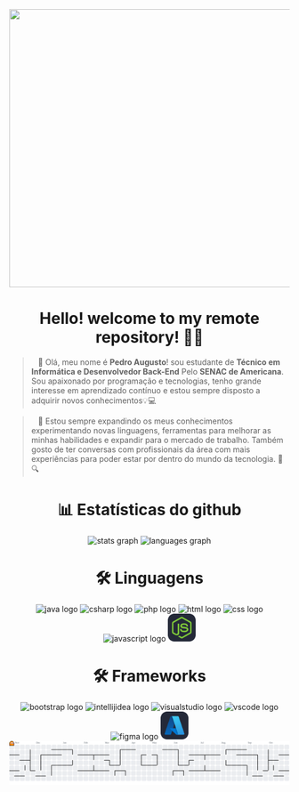 <img align="center" width="1200" height="500" src="https://media0.giphy.com/media/v1.Y2lkPTZjMDliOTUyc2UzdDJ4bGNiczcxejZrbHM0YnhhdzJ1eGE0ZWlrbnRhcTJicWY1aSZlcD12MV9naWZzX3NlYXJjaCZjdD1n/qgQUggAC3Pfv687qPC/source.gif">

<h1 align="center">Hello! welcome to my remote repository! 👨‍💻</h1>
     
<p align="left">
    <blockquote>
        &nbsp;&nbsp;&nbsp;👋 Olá, meu nome é <strong>Pedro Augusto</strong>! sou estudante de <strong>Técnico em Informática e Desenvolvedor Back-End</strong> Pelo <strong>SENAC de Americana</strong>. Sou apaixonado por programação e tecnologias, tenho grande interesse em aprendizado contínuo e estou sempre disposto a adquirir novos conhecimentos💡💻  
            </blockquote>
</p>

<p align="left">
    <blockquote>
        &nbsp;&nbsp;&nbsp;🚀 Estou sempre expandindo os meus conhecimentos experimentando novas linguagens, ferramentas para melhorar as minhas habilidades e expandir para o mercado de trabalho. Também gosto de ter conversas com profissionais da área com mais experiências para poder estar por dentro do mundo da tecnologia. 📖🔍  
    </blockquote>
</p>

<h1 align="center">📊 Estatísticas do github</h1>
<div align="center">
  <img src="https://github-readme-stats.vercel.app/api?username=pedroT-web&hide_title=false&hide_rank=false&show_icons=true&include_all_commits=true&count_private=true&disable_animations=false&theme=dracula&locale=en&hide_border=false&order=1" height="150" alt="stats graph"  />
  <img src="https://github-readme-stats.vercel.app/api/top-langs?username=pedroT-web&locale=en&hide_title=false&layout=compact&card_width=320&langs_count=5&theme=dracula&hide_border=false&order=2" height="150" alt="languages graph"  />
</div>


<h1 align="center">🛠️ Linguagens </h1>
<div align="center">
  <img src="https://skillicons.dev/icons?i=java" height="50" alt="java logo" />
  <img src="https://skillicons.dev/icons?i=cs" height="50" alt="csharp logo" />
  <img src="https://skillicons.dev/icons?i=php" height="50" alt="php logo" />
  <img src="https://skillicons.dev/icons?i=html" height="50" alt="html logo" />
  <img src="https://skillicons.dev/icons?i=css" height="50" alt="css logo" />
  <img src="https://skillicons.dev/icons?i=js" height="50" alt="javascript logo" />
  <img src="https://raw.githubusercontent.com/tandpfun/skill-icons/65dea6c4eaca7da319e552c09f4cf5a9a8dab2c8/icons/NodeJS-Dark.svg" height="50" alt="Node logo" />
</div>

<h1 align="center">🛠️ Frameworks </h1>
<div align="center">
    <img src="https://skillicons.dev/icons?i=bootstrap" height="50" alt="bootstrap logo" />
    <img src="https://skillicons.dev/icons?i=idea" height="50" alt="intellijidea logo" />
    <img src="https://skillicons.dev/icons?i=visualstudio" height="50" alt="visualstudio logo" />
    <img src="https://skillicons.dev/icons?i=vscode" height="50" alt="vscode logo" />
    <img src="https://skillicons.dev/icons?i=figma" height="50" alt="figma logo" />
    <img src="https://raw.githubusercontent.com/tandpfun/skill-icons/65dea6c4eaca7da319e552c09f4cf5a9a8dab2c8/icons/Azure-Dark.svg" height="50" alt="Azure logo" />
</div>

<picture>
  <source media="(prefers-color-scheme: dark)" srcset="https://raw.githubusercontent.com/pedroT-web/pedroT-web/output/pacman-contribution-graph-dark.svg">
  <source media="(prefers-color-scheme: light)" srcset="https://raw.githubusercontent.com/pedroT-web/pedroT-web/output/pacman-contribution-graph.svg">
  <img alt="pacman contribution graph" src="https://raw.githubusercontent.com/pedroT-web/pedroT-web/output/pacman-contribution-graph.svg">
</picture>

###
